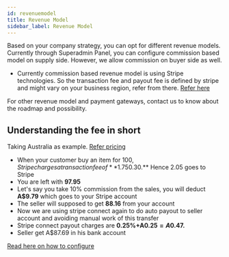```yaml
---
id: revenuemodel
title: Revenue Model
sidebar_label: Revenue Model
---
```


Based on your company strategy, you can opt for different revenue models. Currently through Superadmin Panel, you can configure commission based model on supply side. However, we allow commission on buyer side as well. 

- Currently commission based revenue model is using Stripe technologies. So the transaction fee and payout fee is defined by stripe and might vary on your business region, refer from there. [Refer here](https://stripe.com/au/connect/pricing)

For other revenue model and payment gateways, contact us to know about the roadmap and possibility.

## Understanding the fee in short
Taking Australia as example. [Refer pricing](https://stripe.com/au/pricing)

- When your customer buy an item for $100, Stripe charges a transaction fee of **1.75% + A$0.30.** Hence 2.05 goes to Stripe
- You are left with **97.95**
- Let's say you take 10% commission from the sales, you will deduct **A$9.79** which goes to your Stripe account 
- The seller will supposed to get **88.16** from your account
- Now we are using stripe connect again to do auto payout to seller account and avoiding manual work of this transfer
- Stripe connect payout charges are **0.25%+A$0.25 = A$0.47.**
- Seller get A$87.69 in his bank account

[Read here on how to configure](/docs/superadmin-guide#supply-commission)



